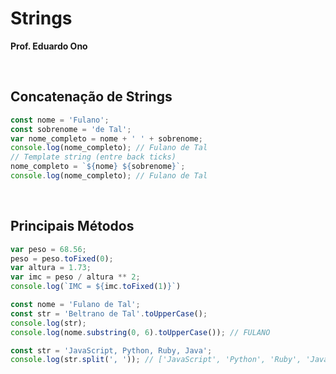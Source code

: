 
# Strings

__Prof. Eduardo Ono__

&nbsp;

## Concatenação de Strings

```javascript
const nome = 'Fulano';
const sobrenome = 'de Tal';
var nome_completo = nome + ' ' + sobrenome;
console.log(nome_completo); // Fulano de Tal
// Template string (entre back ticks)
nome_completo = `${nome} ${sobrenome}`;
console.log(nome_completo); // Fulano de Tal
```

&nbsp;

## Principais Métodos

```javascript
var peso = 68.56;
peso = peso.toFixed(0);
var altura = 1.73;
var imc = peso / altura ** 2;
console.log(`IMC = ${imc.toFixed(1)}`)
```

```javascript
const nome = 'Fulano de Tal';
const str = 'Beltrano de Tal'.toUpperCase();
console.log(str);
console.log(nome.substring(0, 6).toUpperCase()); // FULANO
```

```javascript
const str = 'JavaScript, Python, Ruby, Java';
console.log(str.split(', ')); // ['JavaScript', 'Python', 'Ruby', 'Java']
```
